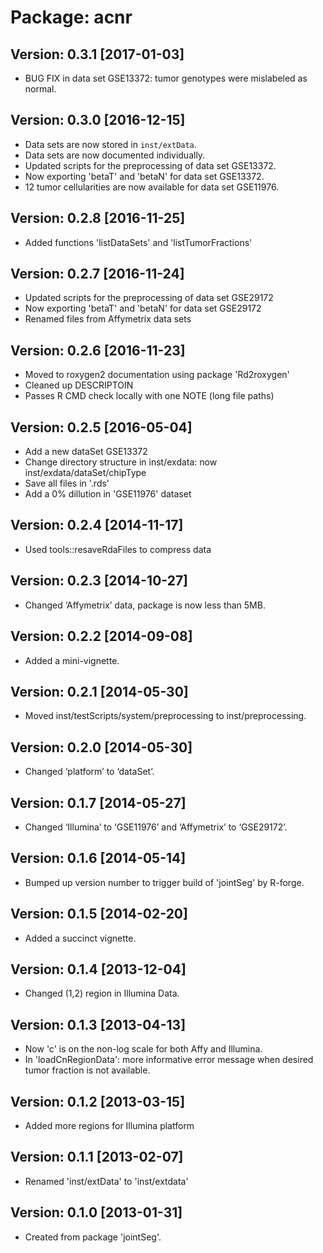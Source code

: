 # Package: acnr

## Version: 0.3.1 [2017-01-03]
 
* BUG FIX in data set GSE13372: tumor genotypes were mislabeled as normal. 

## Version: 0.3.0 [2016-12-15]

* Data sets are now stored in `inst/extData`. 
* Data sets are now documented individually.
* Updated scripts for the preprocessing of data set GSE13372.
* Now exporting 'betaT' and 'betaN' for data set GSE13372.
* 12 tumor cellularities are now available for data set GSE11976.

## Version: 0.2.8 [2016-11-25]

* Added functions 'listDataSets' and 'listTumorFractions'

## Version: 0.2.7 [2016-11-24]

* Updated scripts for the preprocessing of data set GSE29172
* Now exporting 'betaT' and 'betaN' for data set GSE29172
* Renamed files from Affymetrix data sets

## Version: 0.2.6 [2016-11-23]

* Moved to roxygen2 documentation using package 'Rd2roxygen'
* Cleaned up DESCRIPTOIN
* Passes R CMD check locally with one NOTE (long file paths)

## Version: 0.2.5 [2016-05-04]

* Add a new dataSet GSE13372
* Change directory structure in inst/exdata: now inst/exdata/dataSet/chipType
* Save all files in '.rds'
* Add a 0% dillution in 'GSE11976' dataset

## Version: 0.2.4 [2014-11-17]

* Used tools::resaveRdaFiles to compress data

## Version: 0.2.3 [2014-10-27]

* Changed ‘Affymetrix’ data, package is now less than 5MB.

## Version: 0.2.2 [2014-09-08]

* Added a mini-vignette.

## Version: 0.2.1 [2014-05-30]

* Moved inst/testScripts/system/preprocessing to inst/preprocessing.

## Version: 0.2.0 [2014-05-30]

* Changed ‘platform’ to ‘dataSet’.

## Version: 0.1.7 [2014-05-27]

* Changed ‘Illumina’ to ‘GSE11976’ and ‘Affymetrix’ to ‘GSE29172’.

## Version: 0.1.6 [2014-05-14]

* Bumped up version number to trigger build of 'jointSeg' by R-forge.

## Version: 0.1.5 [2014-02-20]

* Added a succinct vignette.

## Version: 0.1.4 [2013-12-04]

* Changed (1,2) region in Illumina Data.

## Version: 0.1.3 [2013-04-13]

* Now 'c' is on the non-log scale for both Affy and Illumina.
* In 'loadCnRegionData': more informative error message when desired
tumor fraction is not available.

## Version: 0.1.2 [2013-03-15]

* Added more regions for Illumina platform

## Version: 0.1.1 [2013-02-07]

* Renamed 'inst/extData' to 'inst/extdata'

## Version: 0.1.0 [2013-01-31]

* Created from package 'jointSeg'.
